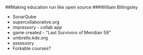 ##Making education run like open source
###William Billingsley

* SonarQube
* supercollaborative.org
* impressory - collab app
* game created - "Last Survivors of Meridian 59"
* umbrello.kde.org
* assessory
* Forkable courses?
